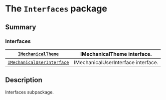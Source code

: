 <a id="module-ansys.mechanical.stubs.Ansys.Mechanical.UI.Interfaces"></a>

<a id="the-interfaces-package"></a>

# The `Interfaces` package

<a id="summary"></a>

## Summary

### Interfaces

| [`IMechanicalTheme`](IMechanicalTheme.md#IMechanicalTheme)                         | IMechanicalTheme interface.         |
|------------------------------------------------------------------------------------|-------------------------------------|
| [`IMechanicalUserInterface`](IMechanicalUserInterface.md#IMechanicalUserInterface) | IMechanicalUserInterface interface. |

<a id="description"></a>

## Description

Interfaces subpackage.

<!-- !! processed by numpydoc !! -->
